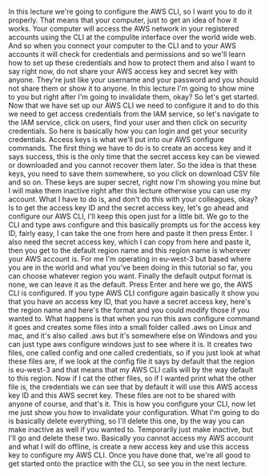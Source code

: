 
In this lecture we're going to configure the AWS CLI,
so I want you to do it properly.
That means that your computer, just to get an idea
of how it works.
Your computer will access the AWS network
in your registered accounts using the CLI at the compulite
interface over the world wide web.
And so when you connect your computer to the CLI and to your
AWS accounts it will check for credentials and permissions
and so we'll learn how to set up these credentials
and how to protect them
and also I want to say right now, do not share your AWS
access key and secret key with anyone.
They're just like your username and your password
and you should not share them or show it to anyone.
In this lecture I'm going to show mine to you
but right after I'm going to invalidate them, okay?
So let's get started.
Now that we have set up our AWS CLI we need to configure it
and to do this we need to get access credentials from the
IAM service, so let's navigate to the IAM service,
click on users, find your user and then click on
security credentials.
So here is basically how you can login and get your
security credentials.
Access keys is what we'll put into our
AWS configure commands.
The first thing we have to do is to create an access key
and it says success, this is the only time that the secret
access key can be viewed or downloaded and you cannot
recover them later.
So the idea is that these keys, you need to save them
somewhere, so you click on download CSV file and so on.
These keys are super secret, right now I'm showing you mine
but I will make them inactive right after this lecture
otherwise you can use my account.
What I have to do is, and don't do this with your
colleagues, okay?
Is to get the access key ID and the secret access key,
let's go ahead and configure our AWS CLI, I'll keep this
open just for a little bit.
We go to the CLI and type aws configure
and this basically prompts us for the access key ID,
fairly easy, I can take the one from here and paste it
then press Enter.
I also need the secret access key, which I can copy
from here and paste it,
then you get to the default region name
and this region name is wherever your AWS account is.
For me I'm operating in eu-west-3 but based where you are
in the world and what you've been doing in this tutorial
so far, you can choose whatever region you want.
Finally the default output format is none, we can leave
it as the default.
Press Enter and here we go, the AWS CLI is configured.
If you type AWS CLI configure again basically it show you
that you have an access key ID, that you have a secret
access key, here's the region name and here's the format
and you could modify those if you wanted to.
What happens is that when you run this aws configure command
it goes and creates some files into a small folder
called .aws on Linux and mac, and it's also called .aws
but it's somewhere else on Windows
and you can just type aws configure windows just to see
where it is.
It creates two files, one called config and one called
credentials, so if you just look at what these files are,
if we look at the config file it says by default that
the region is eu-west-3 and that means that my
AWS CLI calls will by the way default to this region.
Now if I cat the other files, so if I wanted print what the
other file is, the credentials we can see that by default
it will use this AWS access key ID and this AWS secret key.
These files are not to be shared with anyone of course,
and that's it.
This is how you configure your CLI, now let me just show you
how to invalidate your configuration.
What I'm going to do is basically delete everything,
so I'll delete this one, by the way you can make inactive
as well if you wanted to.
Temporarily just make inactive, but I'll go
and delete these two.
Basically you cannot access my AWS account
and what I will do offline, is create a new access key
and use this access key to configure my AWS CLI.
Once you have done that, we're all good to get started
onto the practice with the CLI, so see you in the next
lecture.